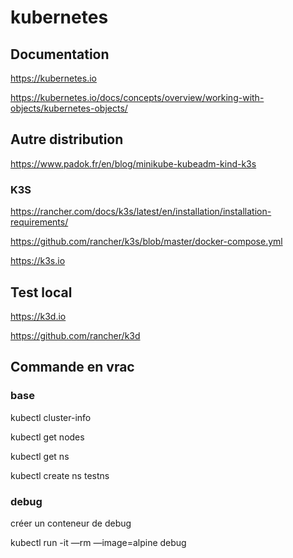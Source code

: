 # kubernetes

## Documentation

https://kubernetes.io

https://kubernetes.io/docs/concepts/overview/working-with-objects/kubernetes-objects/

## Autre distribution

https://www.padok.fr/en/blog/minikube-kubeadm-kind-k3s

### K3S

https://rancher.com/docs/k3s/latest/en/installation/installation-requirements/

https://github.com/rancher/k3s/blob/master/docker-compose.yml

https://k3s.io

## Test local

https://k3d.io

https://github.com/rancher/k3d

## Commande en vrac

### base

  kubectl cluster-info
  
  kubectl get nodes
  
  kubectl get ns
  
  kubectl create ns testns
  
### debug

créer un conteneur de debug

  kubectl run -it —rm —image=alpine debug
